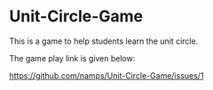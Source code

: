 # Unit-Circle-Game
This is a game to help students learn the unit circle.

The game play link is given below:

https://github.com/namps/Unit-Circle-Game/issues/1
